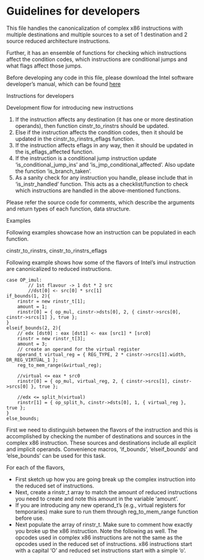 Guidelines for developers
========================

This file handles the canonicalization of complex x86 instructions with multiple destinations and multiple sources to a set of 1 destination and 2 source reduced architecture instructions.

Further, it has an ensemble of functions for checking which instructions affect the condition codes, which instructions are conditional jumps and what flags affect those jumps.

Before developing any code in this file, please download the Intel software developer’s manual, which can be found [here](http://www.intel.com/content/dam/www/public/us/en/documents/manuals/64-ia-32-architectures-software-developer-instruction-set-reference-manual-325383.pdf)

Instructions for developers

Development flow for introducing new instructions

1.	If the instruction affects any destination (it has one or more destination operands), then function cinstr_to_rinstrs should be updated.
2.	Else if the instruction affects the condition codes, then it should be updated in the cinstr_to_rinstrs_eflags function.
3.	If the instruction affects eflags in any way, then it should be updated in the is_eflags_affected function.
4.	If the instruction is a conditional jump instruction update ‘is_conditional_jump_ins’ and ‘is_jmp_conditional_affected’. Also update the function ‘is_branch_taken’.
5.	As a sanity check for any instruction you handle, please include that in ‘is_instr_handled’ function. This acts as a checklist/function to check which instructions are handled in the above-mentioned functions.

Please refer the source code for comments, which describe the arguments and return types of each function, data structure.

Examples 

Following examples showcase how an instruction can be populated in each function.

cinstr_to_rinstrs, cinstr_to_rinstrs_eflags

Following example shows how some of the flavors of Intel’s imul instruction are canonicalized to reduced instructions.
 
	case OP_imul:
			// 1st flavour -> 1 dst * 2 src
			//dst[0] <- src[0] * src[1]
	if_bounds(1, 2){
		rinstr = new rinstr_t[1];
		amount = 1;
		rinstr[0] = { op_mul, cinstr->dsts[0], 2, { cinstr->srcs[0], cinstr->srcs[1] }, true };
	}
	elseif_bounds(2, 2){
		// edx [dst0] : eax [dst1] <- eax [src1] * [src0] 
		rinstr = new rinstr_t[3];
		amount = 3;
		// create an operand for the virtual register
		operand_t virtual_reg = { REG_TYPE, 2 * cinstr->srcs[1].width, DR_REG_VIRTUAL_1 };
		reg_to_mem_range(&virtual_reg);

		//virtual <= eax * src0
		rinstr[0] = { op_mul, virtual_reg, 2, { cinstr->srcs[1], cinstr->srcs[0] }, true };

		//edx <= split_h(virtual)
		rinstr[1] = { op_split_h, cinstr->dsts[0], 1, { virtual_reg }, true };
	}
	else_bounds;

First we need to distinguish between the flavors of the instruction and this is accomplished by checking the number of destinations and sources in the complex x86 instruction. These sources and destinations include all explicit and implicit operands. Convenience macros, ‘if_bounds’, ‘elseif_bounds’ and ‘else_bounds’ can be used for this task.

For each of the flavors,
*	First sketch up how you are going break up the complex instruction into the reduced set of instructions.
*	Next, create a rinstr_t array to match the amount of reduced instructions you need to create and note this amount in the variable ‘amount’.
*	If you are introducing any new operand_t’s (e.g., virtual registers for temporaries) make sure to run them through reg_to_mem_range function before use.
*	Next populate the array of rinstr_t. Make sure to comment how exactly you broke up the x86 instruction.
Note the following as well.
The opcodes used in complex x86 instructions are not the same as the opcodes used in the reduced set of instructions. x86 instructions start with a capital ‘O’ and reduced set instructions start with a simple ‘o’.






